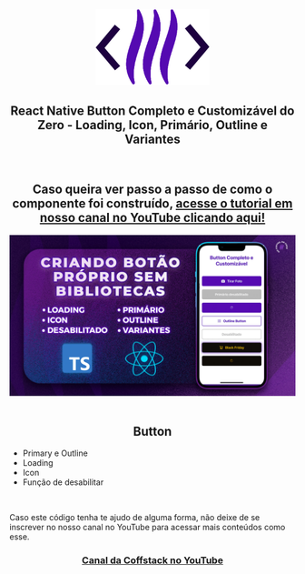 <div align="center">
<img src="assets/logo.png"  width="200" alt="Logo" />
<h2> React Native Button Completo e Customizável do Zero - Loading, Icon, Primário, Outline e Variantes
</h2>

<br>

## Caso queira ver passo a passo de como o componente foi construído, [acesse o tutorial em nosso canal no YouTube clicando aqui!](https://youtu.be/nHVKRneBRFs)

<div align="center">
<img src="assets/banner.jpg"  width="750" alt="Logo" />
</div>

<br>

## Button

<div align="start">

- Primary e Outline
- Loading
- Icon
- Função de desabilitar
<div>

<br>

Caso este código tenha te ajudo de alguma forma, não deixe de se inscrever no nosso canal no YouTube para acessar mais conteúdos como esse.

<div align="center" >

### [Canal da Coffstack no YouTube](https://www.youtube.com/Coffstack/)

</div>

